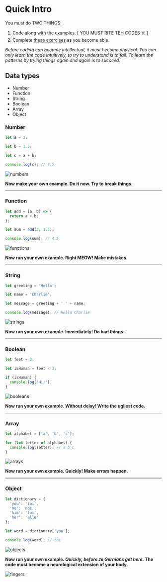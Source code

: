 # Quick Intro

You must do TWO THINGS:
1. Code along with the examples. [ YOU MUST RITE TEH CODES ☠️ ]
2. Complete [these exercises](https://spasiu.github.io/js101/quizzes/quick.html) as you become able.

_Before coding can become intellectual, it must become physical. You can only learn the code intuitively, to try to understand is to fail. To learn the patterns by trying things again and again is to succeed._

## Data types

- Number
- Function
- String
- Boolean
- Array
- Object

### Number

```javascript
let a = 3;

let b = 1.5;

let c = a + b;

console.log(c); // 4.5
```

![numbers](/images/numbers.png)

**Now make your own example. Do it now. Try to break things.**

---

### Function

```javascript
let add = (a, b) => {
  return a + b;
};

let sum = add(3, 1.5);

console.log(sum); // 4.5
```

![functions](/images/functions.png)

**Now run your own example. Right MEOW! Make mistakes.**

---

### String

```javascript
let greeting = 'Hello';

let name = 'Charlie';

let message = greeting + ' ' + name;

console.log(message); // Hello Charlie
```

![strings](/images/strings.png)

**Now run your own example. Immediately! Do bad things.**

---

### Boolean

```javascript
let feet = 2;

let isHuman = feet < 3;

if (isHuman) {
  console.log('Hi!');
}
```

![booleans](/images/booleans.png)

**Now run your own example. Without delay! Write the ugliest code.**

---

### Array

```javascript
let alphabet = ['a', 'b', 'c'];

for (let letter of alphabet) {
  console.log(letter); // a b c
}
```

![arrays](/images/arrays.png)

**Now run your own example. Quickly! Make errors happen.**

---

### Object

```javascript
let dictionary = {
  'you': 'toi',
  'me': 'moi',
  'him': 'lui',
  'her': 'elle'
};

let word = dictionary['you'];

console.log(word); // toi
```

![objects](/images/objects.png)

**Now run your own example. _Quickly, before ze Germans get here._ The code must become a neurological extension of your body.**

![fingers](https://media.giphy.com/media/WfwzZpfH8Ejra/source.gif)
